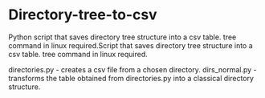 # Directory-tree-to-csv
Python script that saves directory tree structure into a csv table. 
tree command in linux required.Script that saves directory tree structure into a csv table. tree command in linux required.

directories.py - creates a csv file from a chosen directory.
dirs_normal.py - transforms the table obtained from directories.py into a classical directory structure.
